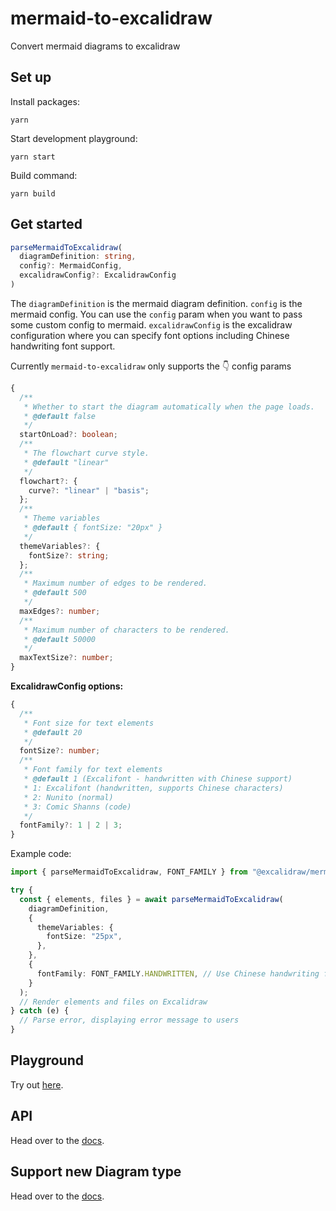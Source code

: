 # mermaid-to-excalidraw

Convert mermaid diagrams to excalidraw

## Set up

Install packages:

```
yarn
```

Start development playground:

```
yarn start
```

Build command:

```
yarn build
```

## Get started

```ts
parseMermaidToExcalidraw(
  diagramDefinition: string, 
  config?: MermaidConfig,
  excalidrawConfig?: ExcalidrawConfig
)
```

The `diagramDefinition` is the mermaid diagram definition.
`config` is the mermaid config. You can use the `config` param when you want to pass some custom config to mermaid.
`excalidrawConfig` is the excalidraw configuration where you can specify font options including Chinese handwriting font support.

Currently `mermaid-to-excalidraw` only supports the :point_down: config params

```ts
{
  /**
   * Whether to start the diagram automatically when the page loads.
   * @default false
   */
  startOnLoad?: boolean;
  /**
   * The flowchart curve style.
   * @default "linear"
   */
  flowchart?: {
    curve?: "linear" | "basis";
  };
  /**
   * Theme variables
   * @default { fontSize: "20px" }
   */
  themeVariables?: {
    fontSize?: string;
  };
  /**
   * Maximum number of edges to be rendered.
   * @default 500
   */
  maxEdges?: number;
  /**
   * Maximum number of characters to be rendered.
   * @default 50000
   */
  maxTextSize?: number;
}
```

**ExcalidrawConfig options:**

```ts
{
  /**
   * Font size for text elements
   * @default 20
   */
  fontSize?: number;
  /**
   * Font family for text elements
   * @default 1 (Excalifont - handwritten with Chinese support)
   * 1: Excalifont (handwritten, supports Chinese characters)
   * 2: Nunito (normal)
   * 3: Comic Shanns (code)
   */
  fontFamily?: 1 | 2 | 3;
}
```

Example code:

```ts
import { parseMermaidToExcalidraw, FONT_FAMILY } from "@excalidraw/mermaid-to-excalidraw";

try {
  const { elements, files } = await parseMermaidToExcalidraw(
    diagramDefinition,
    {
      themeVariables: {
        fontSize: "25px",
      },
    },
    {
      fontFamily: FONT_FAMILY.HANDWRITTEN, // Use Chinese handwriting font
    }
  );
  // Render elements and files on Excalidraw
} catch (e) {
  // Parse error, displaying error message to users
}
```

## Playground

Try out [here](https://mermaid-to-excalidraw.vercel.app).

## API

Head over to the [docs](https://docs.excalidraw.com/docs/@excalidraw/mermaid-to-excalidraw/api).

## Support new Diagram type

Head over to the [docs](https://docs.excalidraw.com/docs/@excalidraw/mermaid-to-excalidraw/codebase/new-diagram-type).
